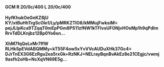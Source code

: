 #### GCM R 20/0c/400 L 20/0c/400
**HyfKhukOeGnKZ8jU**<br/>**KY/xtBuHhTrgScOle1/Ly/pMRKZTlO8/kMMujFwksiM=**<br/>**pejJLIpKca9TZqqT0mEpPGm8PS11zfNW1kTFIvsUFONjvHOsMp1h9qPdImRrvTdDLKnjbz12Bp0Yo6sn...**<br/><br/>
**XhM7fqQeLvMr7ffW**<br/>**RLHkSpEVdABQMMy+kT55F4ow5xYvVVcAUDuXHk37Gc4=**<br/>**DJrTnEX3G6EzRgu2ea5rxGk+RzNKJ+NELrayBqnBvAkEz8e21CEgjc/vwmj9asfh2oHb+NcXqVN69E5g...**